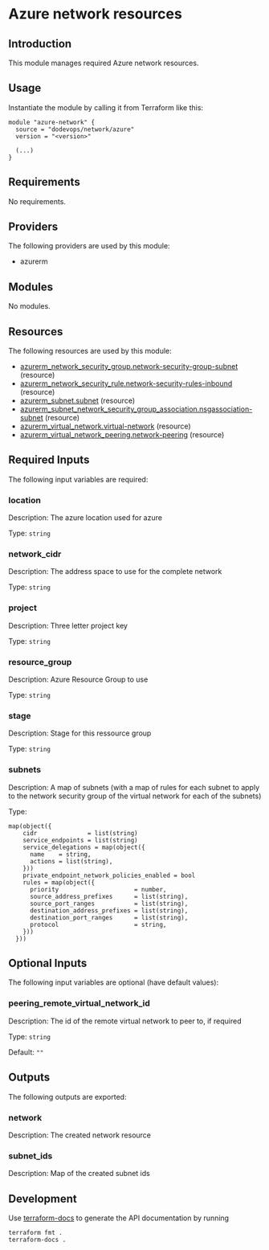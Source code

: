 # Azure network resources

## Introduction

This module manages required Azure network resources.

## Usage

Instantiate the module by calling it from Terraform like this:

```hcl
module "azure-network" {
  source = "dodevops/network/azure"
  version = "<version>"
  
  (...)
}
```

<!-- BEGIN_TF_DOCS -->
## Requirements

No requirements.

## Providers

The following providers are used by this module:

- azurerm

## Modules

No modules.

## Resources

The following resources are used by this module:

- [azurerm_network_security_group.network-security-group-subnet](https://registry.terraform.io/providers/hashicorp/azurerm/latest/docs/resources/network_security_group) (resource)
- [azurerm_network_security_rule.network-security-rules-inbound](https://registry.terraform.io/providers/hashicorp/azurerm/latest/docs/resources/network_security_rule) (resource)
- [azurerm_subnet.subnet](https://registry.terraform.io/providers/hashicorp/azurerm/latest/docs/resources/subnet) (resource)
- [azurerm_subnet_network_security_group_association.nsgassociation-subnet](https://registry.terraform.io/providers/hashicorp/azurerm/latest/docs/resources/subnet_network_security_group_association) (resource)
- [azurerm_virtual_network.virtual-network](https://registry.terraform.io/providers/hashicorp/azurerm/latest/docs/resources/virtual_network) (resource)
- [azurerm_virtual_network_peering.network-peering](https://registry.terraform.io/providers/hashicorp/azurerm/latest/docs/resources/virtual_network_peering) (resource)

## Required Inputs

The following input variables are required:

### location

Description: The azure location used for azure

Type: `string`

### network\_cidr

Description: The address space to use for the complete network

Type: `string`

### project

Description: Three letter project key

Type: `string`

### resource\_group

Description: Azure Resource Group to use

Type: `string`

### stage

Description: Stage for this ressource group

Type: `string`

### subnets

Description: A map of subnets (with a map of rules for each subnet to apply to the network security group of the virtual network for each of the subnets)

Type:

```hcl
map(object({
    cidr              = list(string)
    service_endpoints = list(string)
    service_delegations = map(object({
      name    = string,
      actions = list(string),
    }))
    private_endpoint_network_policies_enabled = bool
    rules = map(object({
      priority                     = number,
      source_address_prefixes      = list(string),
      source_port_ranges           = list(string),
      destination_address_prefixes = list(string),
      destination_port_ranges      = list(string),
      protocol                     = string,
    }))
  }))
```

## Optional Inputs

The following input variables are optional (have default values):

### peering\_remote\_virtual\_network\_id

Description: The id of the remote virtual network to peer to, if required

Type: `string`

Default: `""`

## Outputs

The following outputs are exported:

### network

Description: The created network resource

### subnet\_ids

Description: Map of the created subnet ids
<!-- END_TF_DOCS -->

## Development

Use [terraform-docs](https://terraform-docs.io/) to generate the API documentation by running

    terraform fmt .
    terraform-docs .
